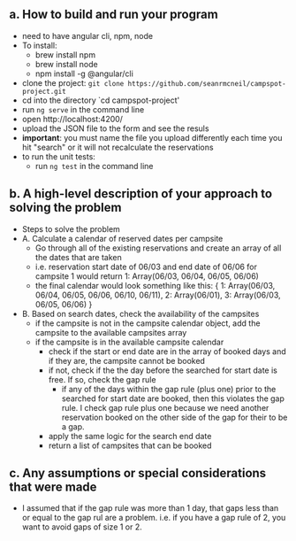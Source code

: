 ##  a. How to build and run your program
- need to have angular cli, npm, node
- To install:
  - brew install npm
  - brew install node
  - npm install -g @angular/cli
- clone the project: `git clone https://github.com/seanrmcneil/campspot-project.git`
- cd into the directory `cd campspot-project'
- run `ng serve` in the command line
- open http://localhost:4200/
- upload the JSON file to the form and see the resuls
- **important**: you must name the file you upload differently each time you hit "search" or it will not recalculate the reservations
- to run the unit tests:
  - run `ng test` in the command line

## b. A high-level description of your approach to solving the problem
- Steps to solve the problem
- A. Calculate a calendar of reserved dates per campsite
  - Go through all of the existing reservations and create an array of all the dates that are taken
  - i.e. reservation start date of 06/03 and end date of 06/06 for campsite 1 would return 1: Array(06/03, 06/04, 06/05, 06/06)
  - the final calendar would look something like this: 
  { 1: Array(06/03, 06/04, 06/05, 06/06, 06/10, 06/11),
    2: Array(06/01),
    3: Array(06/03, 06/05, 06/06)
    }
- B. Based on search dates, check the availability of the campsites
  - if the campsite is not in the campsite calendar object, add the campsite to the available campsites array
  - if the campsite is in the available campsite calendar
    - check if the start or end date are in the array of booked days and if they are, the campsite cannot be booked
    - if not, check if the the day before the searched for start date is free. If so, check the gap rule
      - if any of the days within the gap rule (plus one) prior to the searched for start date are booked, then this violates the gap rule. I check gap rule plus one because we need another reservation booked on the other side of the gap for their to be a gap.
    - apply the same logic for the search end date
    - return a list of campsites that can be booked
     

## c. Any assumptions or special considerations that were made
- I assumed that if the gap rule was more than 1 day, that gaps less than or equal to the gap rul are a problem. i.e. if you have a gap rule of 2, you want to avoid gaps of size 1 or 2. 

